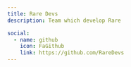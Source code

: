 ```yaml
---
title: Rare Devs
description: Team which develop Rare

social:
  - name: github
    icon: FaGithub
    link: https://github.com/RareDevs
---
```

